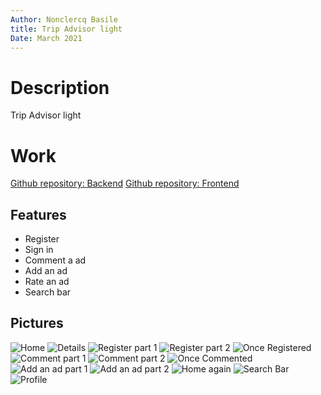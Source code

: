 ```yaml
---
Author: Nonclercq Basile
title: Trip Advisor light
Date: March 2021
---
```


# Description 

Trip Advisor light 

# Work 

[Github repository: Backend](https://github.com/easy-ma/zz2_ws_backend)
[Github repository: Frontend](https://github.com/easy-ma/zz2_ws_frontend)

## Features 

- Register
- Sign in
- Comment a ad
- Add an ad
- Rate an ad
- Search bar

## Pictures

![Home](/images/tripAdvisor/Home.png)
![Details](/images/tripAdvisor/details.png)
![Register part 1](/images/tripAdvisor/register1.png)
![Register part 2](/images/tripAdvisor/register2.png)
![Once Registered](/images/tripAdvisor/register3.png)
![Comment part 1](/images/tripAdvisor/comment.png)
![Comment part 2](/images/tripAdvisor/comment2.png)
![Once Commented](/images/tripAdvisor/details2.png)
![Add an ad part 1](/images/tripAdvisor/addAd1.png)
![Add an ad part 2](/images/tripAdvisor/addAd2.png)
![Home again](/images/tripAdvisor/home2.png)
![Search Bar](/images/tripAdvisor/searchBar.png)
![Profile](/images/tripAdvisor/profile.png)


